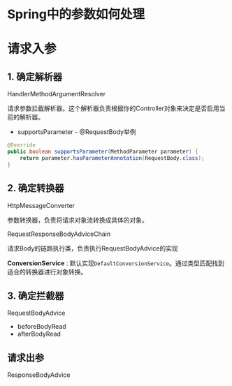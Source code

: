 # Spring中的参数如何处理

# 请求入参

## 1. 确定解析器

HandlerMethodArgumentResolver 

请求参数拦截解析器。这个解析器负责根据你的Controller对象来决定是否启用当前的解析器。

- supportsParameter - @RequestBody举例

```java
@Override
public boolean supportsParameter(MethodParameter parameter) {
    return parameter.hasParameterAnnotation(RequestBody.class);
}
```

## 2. 确定转换器

HttpMessageConverter

参数转换器，负责将请求对象流转换成具体的对象。

RequestResponseBodyAdviceChain

请求Body的链路执行类，负责执行RequestBodyAdvice的实现

**ConversionService** : 默认实现`DefaultConversionService`。通过类型匹配找到适合的转换器进行对象转换。





## 3. 确定拦截器

RequestBodyAdvice

- beforeBodyRead
- afterBodyRead

## 请求出参

ResponseBodyAdvice 